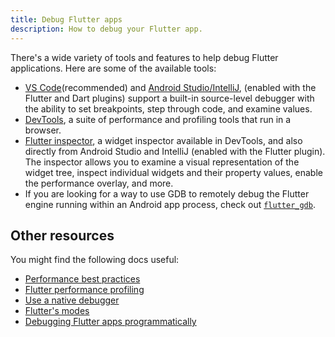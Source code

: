```yaml
---
title: Debug Flutter apps
description: How to debug your Flutter app.
---
```


<?code-excerpt path-base="testing/debugging"?>

There's a wide variety of tools and features to help debug
Flutter applications. Here are some of the available tools:

* [VS Code][](recommended) and [Android Studio/IntelliJ][], 
  (enabled with the Flutter and Dart plugins)
  support a built-in source-level debugger with
  the ability to set breakpoints, step through code,
  and examine values.
* [DevTools][], a suite of performance and profiling
  tools that run in a browser.
* [Flutter inspector][], a widget inspector available
  in DevTools, and also directly from Android Studio
  and IntelliJ (enabled with the Flutter plugin).
  The inspector allows you to examine a visual
  representation of the widget tree, inspect
  individual widgets and their property values,
  enable the performance overlay, and more.
* If you are looking for a way to use GDB to remotely debug the
  Flutter engine running within an Android app process,
  check out [`flutter_gdb`][].


[`flutter_gdb`]: {{site.repo.flutter}}/blob/master/engine/src/flutter/sky/tools/flutter_gdb

## Other resources

You might find the following docs useful:

* [Performance best practices][]
* [Flutter performance profiling][]
* [Use a native debugger][]
* [Flutter's modes][]
* [Debugging Flutter apps programmatically][]

[Flutter enabled IDE/editor]: /get-started/editor

[Debugging Flutter apps programmatically]: /testing/code-debugging
[Flutter's modes]: /testing/build-modes
[Flutter performance profiling]: /perf/ui-performance
[Performance best practices]: /perf/best-practices
[Use a native debugger]: /testing/native-debugging

[Android Studio/IntelliJ]: /tools/android-studio#run-app-with-breakpoints
[VS Code]: /tools/vs-code#run-app-with-breakpoints
[DevTools]: /tools/devtools
[Flutter inspector]: /tools/devtools/inspector
